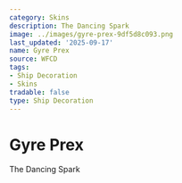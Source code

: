 ```yaml
---
category: Skins
description: The Dancing Spark
image: ../images/gyre-prex-9df5d8c093.png
last_updated: '2025-09-17'
name: Gyre Prex
source: WFCD
tags:
- Ship Decoration
- Skins
tradable: false
type: Ship Decoration
---
```


# Gyre Prex

The Dancing Spark

